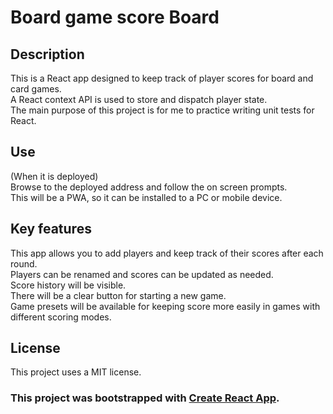 # Board game score Board
## Description
This is a React app designed to keep track of player scores for board and card games.  
A React context API is used to store and dispatch player state.  
The main purpose of this project is for me to practice writing unit tests for React.
## Use
(When it is deployed)  
Browse to the deployed address and follow the on screen prompts.  
This will be a PWA, so it can be installed to a PC or mobile device.
## Key features
This app allows you to add players and keep track of their scores after each round.  
Players can be renamed and scores can be updated as needed.  
Score history will be visible.  
There will be a clear button for starting a new game.  
Game presets will be available for keeping score more easily in games with different scoring modes.
## License
This project uses a MIT license.
### This project was bootstrapped with [Create React App](https://github.com/facebook/create-react-app).  
